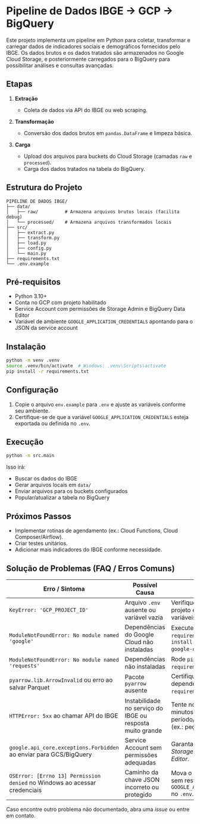 # Pipeline de Dados IBGE → GCP → BigQuery

Este projeto implementa um pipeline em Python para coletar, transformar e carregar dados de indicadores sociais e demográficos fornecidos pelo IBGE. Os dados brutos e os dados tratados são armazenados no Google Cloud Storage, e posteriormente carregados para o BigQuery para possibilitar análises e consultas avançadas.

## Etapas

1. **Extração**  
   - Coleta de dados via API do IBGE ou web scraping.

2. **Transformação**  
   - Conversão dos dados brutos em `pandas.DataFrame` e limpeza básica.

3. **Carga**  
   - Upload dos arquivos para buckets do Cloud Storage (camadas `raw` e `processed`).  
   - Carga dos dados tratados na tabela do BigQuery.

## Estrutura do Projeto

```
PIPELINE DE DADOS IBGE/
├── data/
│   ├── raw/          # Armazena arquivos brutos locais (facilita debug)
│   └── processed/    # Armazena arquivos transformados locais
├── src/
│   ├── extract.py
│   ├── transform.py
│   ├── load.py
│   ├── config.py
│   └── main.py
├── requirements.txt
└── .env.example
```

## Pré-requisitos

- Python 3.10+
- Conta no GCP com projeto habilitado
- Service Account com permissões de Storage Admin e BigQuery Data Editor
- Variável de ambiente `GOOGLE_APPLICATION_CREDENTIALS` apontando para o JSON da service account

## Instalação

```bash
python -m venv .venv
source .venv/bin/activate  # Windows: .venv\Scripts\activate
pip install -r requirements.txt
```

## Configuração

1. Copie o arquivo `env.example` para `.env` e ajuste as variáveis conforme seu ambiente.  
2. Certifique-se de que a variável `GOOGLE_APPLICATION_CREDENTIALS` esteja exportada ou definida no `.env`.

## Execução

```bash
python -m src.main
```

Isso irá:

- Buscar os dados do IBGE
- Gerar arquivos locais em `data/`
- Enviar arquivos para os buckets configurados
- Popular/atualizar a tabela no BigQuery

## Próximos Passos

- Implementar rotinas de agendamento (ex.: Cloud Functions, Cloud Composer/Airflow).
- Criar testes unitários.
- Adicionar mais indicadores do IBGE conforme necessidade. 

## Solução de Problemas (FAQ / Erros Comuns)

| Erro / Sintoma | Possível Causa | Como Resolver |
| -------------- | -------------- | ------------- |
| `KeyError: 'GCP_PROJECT_ID'` | Arquivo `.env` ausente ou variável vazia | Verifique se `.env` está na raiz do projeto e contém todas as variáveis necessárias. |
| `ModuleNotFoundError: No module named 'google'` | Dependências do Google Cloud não instaladas | Execute `pip install -r requirements.txt` ou `pip install google-cloud-storage google-cloud-bigquery`. |
| `ModuleNotFoundError: No module named 'requests'` | Dependências não instaladas | Rode `pip install -r requirements.txt`. |
| `pyarrow.lib.ArrowInvalid` ou erro ao salvar Parquet | Pacote `pyarrow` ausente | Certifique‐se de instalar as dependências (`pip install -r requirements.txt`). |
| `HTTPError: 5xx` ao chamar API do IBGE | Instabilidade no serviço do IBGE ou resposta muito grande | Tente novamente após alguns minutos ou reduza o período/escopo da consulta (ex.: peça um ano específico). |
| `google.api_core.exceptions.Forbidden` ao enviar para GCS/BigQuery | Service Account sem permissões adequadas | Garanta que a SA tenha papéis *Storage Admin* e *BigQuery Data Editor*. |
| `OSError: [Errno 13] Permission denied` no Windows ao acessar credenciais | Caminho da chave JSON incorreto ou protegido | Mova o arquivo `.json` para pasta sem restrições e atualize `GOOGLE_APPLICATION_CREDENTIALS` no `.env`. |

Caso encontre outro problema não documentado, abra uma *issue* ou entre em contato. 